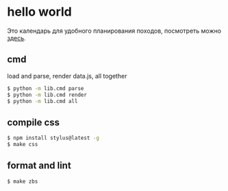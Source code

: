 # hello world

Это календарь для удобного планирования походов, 
посмотреть можно [здесь](https://tsouvarev.github.io/helloworld/www/).

## cmd 

load and parse, render data.js, all together 

```bash
$ python -m lib.cmd parse
$ python -m lib.cmd render
$ python -m lib.cmd all
```

## compile css 

```bash
$ npm install stylus@latest -g
$ make css
```

## format and lint

```bash
$ make zbs
```
